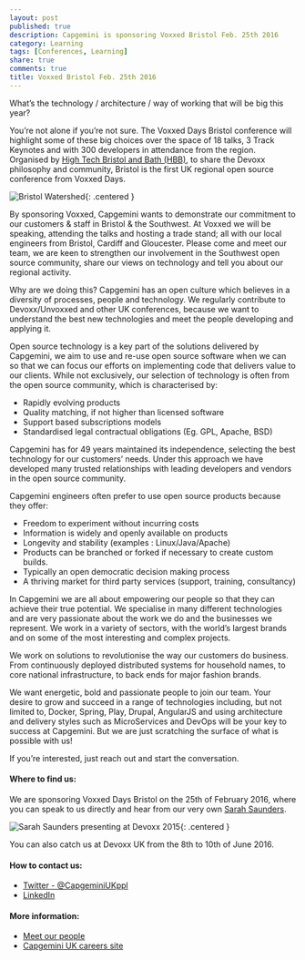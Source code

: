 ```yaml
---
layout: post
published: true
description: Capgemini is sponsoring Voxxed Bristol Feb. 25th 2016
category: Learning
tags: [Conferences, Learning]
share: true
comments: true
title: Voxxed Bristol Feb. 25th 2016
---
```


What’s the technology / architecture / way of working that will be big this year?

You’re not alone if you’re not sure. The Voxxed Days Bristol conference will highlight some of these big choices over the space of 18 talks, 3 Track Keynotes and with 300 developers in attendance from the region.  Organised by [High Tech Bristol and Bath (HBB)](https://hbb.org.uk/), to share the Devoxx philosophy and community, Bristol is the first UK regional open source conference from Voxxed Days.

![Bristol Watershed]({{site.baseurl}}/images/2016-01-29-voxxed-bristol-feb-25th-2016/watershed.jpeg){: .centered }

By sponsoring Voxxed, Capgemini wants to demonstrate our commitment to our customers & staff in Bristol & the Southwest.  At Voxxed we will be speaking, attending the talks and hosting a trade stand; all with our local engineers from Bristol, Cardiff and Gloucester.    Please come and meet our team, we are  keen to strengthen our involvement in the Southwest open source community, share our views on technology and tell you about our regional activity.

Why are we doing this? Capgemini has an open culture which believes in a diversity of processes, people and technology.   We regularly contribute to Devoxx/Unvoxxed and other UK conferences, because we want to understand the best new technologies and meet the people developing and applying it.

Open source technology is a key part of the solutions delivered by Capgemini, we aim to use and re-use open source software when we can so that we can focus our efforts on implementing code that delivers value to our clients.  While not exclusively, our selection of technology is often from the open source community, which is characterised by:

- Rapidly evolving products
- Quality matching, if not higher than licensed software
- Support based subscriptions models
- Standardised legal contractual obligations (Eg. GPL, Apache, BSD)

Capgemini has for 49 years maintained its independence, selecting the best technology for our customers’ needs.  Under this approach we have developed many trusted relationships with leading developers and vendors in the open source community.       

Capgemini engineers often prefer to use open source products because they offer:

- Freedom to experiment without incurring costs
- Information is widely and openly available on products
- Longevity and stability (examples : Linux/Java/Apache)
- Products can be branched or forked if necessary to create custom builds.
- Typically an open democratic decision making process
- A thriving market for third party services (support, training, consultancy)

In Capgemini we are all about empowering our people so that they can achieve their true potential. We specialise in many different technologies and are very passionate about the work we do and the businesses  we represent. We work in a variety of sectors, with the world’s largest brands and on some of the most interesting and complex projects.

We work on solutions to revolutionise the way our customers do business. From continuously deployed distributed systems for household names, to core national infrastructure, to back ends for major fashion brands.

We want energetic, bold and passionate people to join our team. Your desire to grow and succeed in a range of technologies including, but not limited to, Docker, Spring, Play, Drupal, AngularJS and using architecture and delivery  styles such as MicroServices and DevOps will be your key to success at Capgemini. But we are just scratching the surface of what is possible with us!  

If you’re interested, just reach out and start the conversation.

#### Where to find us:

We are sponsoring Voxxed Days Bristol on the 25th of February 2016, where you can speak to us directly and hear from our very own [Sarah Saunders](https://capgemini.github.io/authors/#author-sarah-saunders).

![Sarah Saunders presenting at Devoxx 2015]({{site.baseurl}}/images/2015-09-18-delivering-at-devoxx/conference.jpg){: .centered }

You can also catch us at Devoxx UK from the 8th to 10th of June 2016.

#### How to contact us:

* [Twitter - @CapgeminiUKppl](https://twitter.com/capgeminiukppl)
* [LinkedIn](https://www.linkedin.com/company/capgemini)

#### More information:
* [Meet our people](https://capgemini.github.io/blog/team-promo-movie)
* [Capgemini UK careers site](https://www.uk.capgemini.com/careers)
